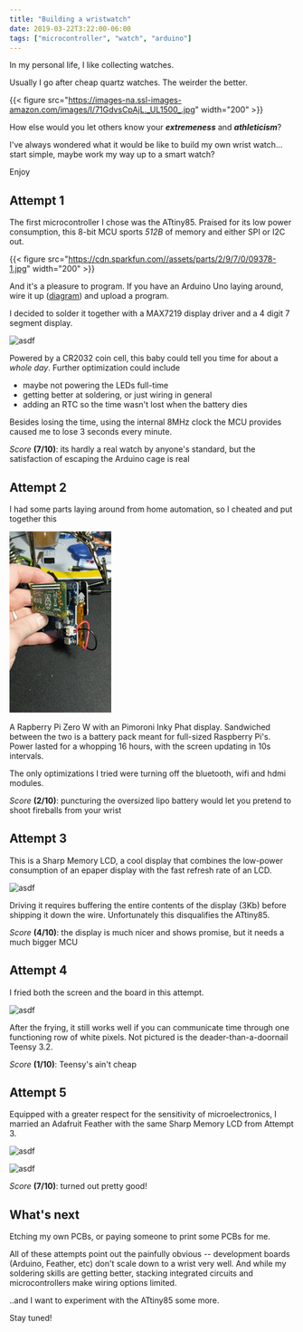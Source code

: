 ```yaml
---
title: "Building a wristwatch"
date: 2019-03-22T3:22:00-06:00
tags: ["microcontroller", "watch", "arduino"]
---
```


In my personal life, I like collecting watches.

Usually I go after cheap quartz watches. The weirder the better.

{{< figure src="https://images-na.ssl-images-amazon.com/images/I/71GdvsCpAjL._UL1500_.jpg" width="200" >}}

How else would you let others know your ***extremeness*** and ***athleticism***?

I've always wondered what it would be like to build my own wrist watch... start simple, maybe work my way up to a smart watch?

Enjoy

## Attempt 1

The first microcontroller I chose was the ATtiny85. Praised for its low power consumption, this 8-bit MCU sports *512B* of memory and either SPI or I2C out.

{{< figure src="https://cdn.sparkfun.com//assets/parts/2/9/7/0/09378-1.jpg" width="200" >}}

And it's a pleasure to program. If you have an Arduino Uno laying around, wire it up ([diagram](https://www.hackster.io/arjun/programming-attiny85-with-arduino-uno-afb829)) and upload a program.

I decided to solder it together with a MAX7219 display driver and a 4 digit 7 segment display.

![asdf](/images/baw-1.gif)

Powered by a CR2032 coin cell, this baby could tell you time for about a _whole day_. Further optimization could include

* maybe not powering the LEDs full-time
* getting better at soldering, or just wiring in general
* adding an RTC so the time wasn't lost when the battery dies

Besides losing the time, using the internal 8MHz clock the MCU provides caused me to lose 3 seconds every minute.

_Score_ **(7/10)**: its hardly a real watch by anyone's standard, but the satisfaction of escaping the Arduino cage is real

## Attempt 2

I had some parts laying around from home automation, so I cheated and put together this

![asdf](/images/baw-2.gif)

A Rapberry Pi Zero W with an Pimoroni Inky Phat display. Sandwiched between the two is a battery pack meant for full-sized Raspberry Pi's. Power lasted for a whopping 16 hours, with the screen updating in 10s intervals.

The only optimizations I tried were turning off the bluetooth, wifi and hdmi modules.

_Score_ **(2/10)**: puncturing the oversized lipo battery would let you pretend to shoot fireballs from your wrist

## Attempt 3

This is a Sharp Memory LCD, a cool display that combines the low-power consumption of an epaper display with the fast refresh rate of an LCD.

![asdf](/images/baw-3.gif)

Driving it requires buffering the entire contents of the display (3Kb) before shipping it down the wire. Unfortunately this disqualifies the ATtiny85.

 _Score_ **(4/10)**: the display is much nicer and shows promise, but it needs a much bigger MCU

## Attempt 4

I fried both the screen and the board in this attempt.

![asdf](/images/baw-4.gif)

After the frying, it still works well if you can communicate time through one functioning row of white pixels. Not pictured is the deader-than-a-doornail Teensy 3.2.

_Score_ **(1/10)**: Teensy's ain't cheap

## Attempt 5

Equipped with a greater respect for the sensitivity of microelectronics, I married an Adafruit Feather with the same Sharp Memory LCD from Attempt 3.

![asdf](/images/baw-5.gif)

![asdf](/images/baw-6.gif)

_Score_ **(7/10)**: turned out pretty good!

## What's next

Etching my own PCBs, or paying someone to print some PCBs for me.

All of these attempts point out the painfully obvious -- development boards (Arduino, Feather, etc) don't scale down to a wrist very well. And while my soldering skills are getting better, stacking integrated circuits and microcontrollers make wiring options limited.

..and I want to experiment with the ATtiny85 some more.

Stay tuned!
